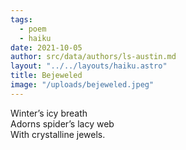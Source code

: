 ```yaml
---
tags:
  - poem
  - haiku
date: 2021-10-05
author: src/data/authors/ls-austin.md
layout: "../../layouts/haiku.astro"
title: Bejeweled
image: "/uploads/bejeweled.jpeg"
---
```


Winter’s icy breath  
Adorns spider’s lacy web  
With crystalline jewels.
